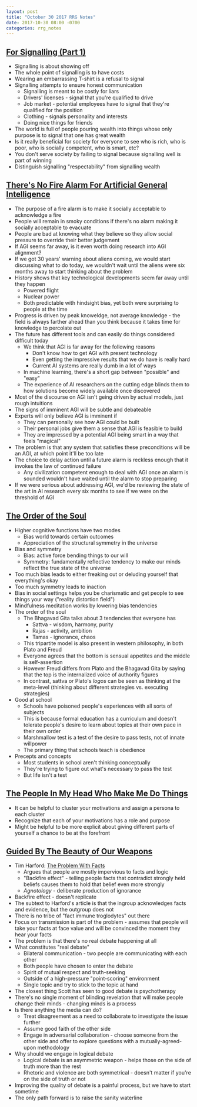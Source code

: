 ```yaml
---
layout: post
title: "October 30 2017 RRG Notes"
date: 2017-10-30 08:00 -0700
categories: rrg_notes
---
```


## [For Signalling (Part 1)](https://meteuphoric.wordpress.com/2017/09/27/for-signaling-part-i/)
* Signalling is about showing off
* The whole point of signalling is to have costs 
* Wearing an embarrassing T-shirt is a refusal to signal
* Signalling attempts to ensure honest communication
  * Signalling is meant to be costly for liars
  * Drivers' licenses - signal that you're qualified to drive
  * Job market - potential employees have to signal that they're qualified for the position
  * Clothing - signals personality and interests
  * Doing nice things for friends
* The world is full of people pouring wealth into things whose only purpose is to signal that one has great wealth
* Is it really beneficial for society for everyone to see who is rich, who is poor, who is socially competent, who is smart, etc?
* You don't serve society by failing to signal because signalling well is part of winning
* Distinguish signalling "respectability" from signalling wealth

## [There's No Fire Alarm For Artificial General Intelligence](https://intelligence.org/2017/10/13/fire-alarm/)
* The purpose of a fire alarm is to make it socially acceptable to acknowledge a fire
* People will remain in smoky conditions if there's no alarm making it socially acceptable to evacuate
* People are bad at knowing what they believe so they allow social pressure to override their better judgement
* If AGI seems far away, is it even worth doing research into AGI alignment?
* If we got 30 years' warning about aliens coming, we would start discussing what to do today, we wouldn't wait until the aliens were six months away to start thinking about the problem
* History shows that key technological developments seem far away until they happen
  * Powered flight
  * Nuclear power
  * Both predictable with hindsight bias, yet both were surprising to people at the time
* Progress is driven by peak knoweldge, not average knowledge - the field is always farther ahead than you think because it takes time for knowledge to percolate out
* The future has different tools and can easily do things considered difficult today
  * We think that AGI is far away for the following reasons
    * Don't know how to get AGI with present technology
    * Even getting the impressive results that we do have is really hard
    * Current AI systems are really dumb in a lot of ways
  * In machine learning, there's a short gap between "possible" and "easy"
  * The experience of AI researchers on the cutting edge blinds them to how solutions become widely available once discovered
* Most of the discourse on AGI isn't geing driven by actual models, just rough intuitions
* The signs of imminent AGI will be subtle and debateable
* Experts will only believe AGI is imminent if
  * They can personally see how AGI could be built
  * Their personal jobs give them a sense that AGI is feasible to build
  * They are impressed by a potential AGI being smart in a way that feels "magical"
* The problem is that any system that satisfies these preconditions will be an AGI, at which point it'll be too late
* The choice to delay action until a future alarm is reckless enough that it invokes the law of continued failure
  * Any civilization competent enough to deal with AGI once an alarm is sounded wouldn't have waited until the alarm to stop preparing
* If we were serious about addressing AGI, we'd be reviewing the state of the art in AI research every six months to see if we were on the threshold of AGI

## [The Order of the Soul](http://benjaminrosshoffman.com/the-order-of-the-soul/)
* Higher cognitive functions have two modes
  * Bias world towards certain outcomes
  * Appreciation of the structural symmetry in the universe
* Bias and symmetry
  * Bias: active force bending things to our will
  * Symmetry: fundamentally reflective tendency to make our minds reflect the true state of the universe
* Too much bias leads to either freaking out or deluding yourself that everything's okay
* Too much symmetry leads to inaction
* Bias in social settings helps you be charismatic and get people to see things your way ("reality distortion field")
* Mindfulness meditation works by lowering bias tendencies
* The order of the soul
  * The Bhagavad Gita talks about 3 tendencies that everyone has
    * Sattva - wisdom, harmony, purity
    * Rajas - activity, ambition
    * Tamas - ignorance, chaos
  * This tripartite model is also present in western philosophy, in both Plato and Freud
  * Everyone agrees that the bottom is sensual appetites and the middle is self-assertion
  * However Freud differs from Plato and the Bhagavad Gita by saying that the top is the internalized voice of authority figures
  * In contrast, sattva or Plato's *logos* can be seen as thinking at the meta-level (thinking about different strategies vs. executing strategies)
* Good at school
  * Schools have poisoned people's experiences with all sorts of subjects
  * This is because formal education has a curriculum and doesn't tolerate people's desire to learn about topics at their own pace in their own order
  * Marshmallow test is a test of the desire to pass tests, not of innate willpower
  * The primary thing that schools teach is obedience
* Precepts and concepts
  * Most students in school aren't thinking conceptually
  * They're trying to figure out what's necessary to pass the test
  * But life isn't a test

## [The People In My Head Who Make Me Do Things](https://agentyduck.blogspot.com/2016/04/the-people-in-my-head-who-make-me-do.html)
* It can be helpful to cluster your motivations and assign a persona to each cluster
* Recognize that each of your motivations has a role and purpose
* Might be helpful to be more explicit about giving different parts of yourself a chance to be at the forefront

## [Guided By The Beauty of Our Weapons](http://slatestarcodex.com/2017/03/24/guided-by-the-beauty-of-our-weapons/)
* Tim Harford: [The Problem With Facts](http://timharford.com/2017/03/the-problem-with-facts/)
  * Argues that people are mostly impervious to facts and logic
  * "Backfire effect" - telling people facts that contradict strongly held beliefs causes them to hold that belief even more strongly
  * *Agnotology* - deliberate production of ignorance
* Backfire effect - doesn't replicate
* The subtext to Harford's article is that the ingroup acknowledges facts and evidence, but the outgroup does not
* There is no tribe of "fact immune troglodytes" out there
* Focus on transmission is part of the problem - assumes that people will take your facts at face value and will be convinced the moment they hear your facts
* The problem is that there's no real debate happening at all
* What constitutes "real debate"
  * Bilateral communication - two people are communicating with each other
  * Both people have chosen to enter the debate
  * Spirit of mutual respect and truth-seeking
  * Outside of a high-pressure "point-scoring" environment
  * Single topic and try to stick to the topic at hand
* The closest thing Scott has seen to good debate is psychotherapy
* There's no single moment of blinding revelation that will make people change their minds - changing minds is a process
* Is there anything the media can do?
  * Treat disagreement as a need to collaborate to investigate the issue further
  * Assume good faith of the other side
  * Engage in adversarial collaboration - choose someone from the other side and offer to explore questions with a mutually-agreed-upon methodology
* Why should we engage in logical debate
  * Logical debate is an asymmetric weapon - helps those on the side of truth more than the rest
  * Rhetoric and violence are both symmetrical - doesn't matter if you're on the side of truth or not
* Improving the quality of debate is a painful process, but we have to start sometime
* The only path forward is to raise the sanity waterline
